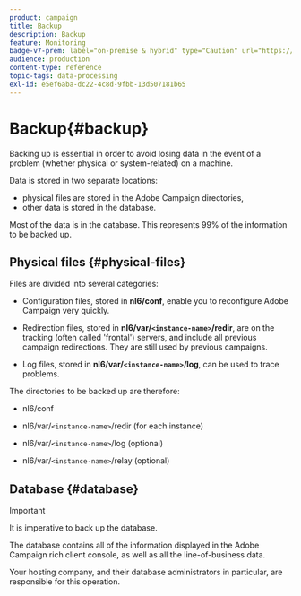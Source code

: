 ```yaml
---
product: campaign
title: Backup
description: Backup
feature: Monitoring
badge-v7-prem: label="on-premise & hybrid" type="Caution" url="https://experienceleague.adobe.com/docs/campaign-classic/using/installing-campaign-classic/architecture-and-hosting-models/hosting-models-lp/hosting-models.html" tooltip="Applies to on-premise and hybrid deployments only"
audience: production
content-type: reference
topic-tags: data-processing
exl-id: e5ef6aba-dc22-4c8d-9fbb-13d507181b65
---
```

# Backup{#backup}

Backing up is essential in order to avoid losing data in the event of a problem (whether physical or system-related) on a machine.

Data is stored in two separate locations:

* physical files are stored in the Adobe Campaign directories,
* other data is stored in the database.

Most of the data is in the database. This represents 99% of the information to be backed up.

## Physical files {#physical-files}

Files are divided into several categories:

* Configuration files, stored in **nl6/conf**, enable you to reconfigure Adobe Campaign very quickly. 

* Redirection files, stored in  **nl6/var/`<instance-name>`/redir**, are on the tracking (often called 'frontal') servers, and include all previous campaign redirections. They are still used by previous campaigns.

* Log files, stored in **nl6/var/`<instance-name>`/log**, can be used to trace problems.

The directories to be backed up are therefore:

* nl6/conf

* nl6/var/`<instance-name>`/redir (for each instance)

* nl6/var/`<instance-name>`/log (optional)

* nl6/var/`<instance-name>`/relay (optional)  


## Database {#database}

>[!IMPORTANT]
>
>It is imperative to back up the database.


The database contains all of the information displayed in the Adobe Campaign rich client console, as well as all the line-of-business data.

Your hosting company, and their database administrators in particular, are responsible for this operation.
